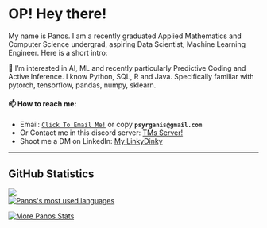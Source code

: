 # OP! Hey there!

My name is Panos. I am a recently graduated Applied Mathematics and Computer Science undergrad, aspiring Data Scientist, Machine Learning Engineer. Here is a short intro:

👀 I’m interested in AI, ML and recently particularly Predictive Coding and Active Inference. I know Python, SQL, R and Java. Specifically familiar with pytorch, tensorflow, pandas, numpy, sklearn.
#### 📫 How to reach me:
- Email: [`Click To Email Me!`](mailto:psyrganis@gmail.com) or copy **`psyrganis@gmail.com`**
- Or Contact me in this discord server: [TMs Server!](https://discord.gg/5Sp4nuBz)
- Shoot me a DM on LinkedIn: [My LinkyDinky](https://www.linkedin.com/in/panossyr)


---
## GitHub Statistics
[![](https://github-readme-stats.vercel.app/api?username=psyrgkan&show_icons=true&theme=radical)](https://github.com/psyrgkan?tab=overview)
<br>
<a href="https://github.com/psyrgkan?tab=overview">
<img align="center" alt="Panos's most used languages" src="https://github-readme-stats.vercel.app/api/top-langs/?username=psyrgkan&layout=compact&langs_count=9&theme=radical&exclude_repo=Optifine-Mod-Coder-Pack-1.16.1,Projects"/>
<p><img align="center" src="https://github-readme-streak-stats.herokuapp.com/?user=psyrgkan&theme=radical" alt="More Panos Stats" /></p>
</a>
